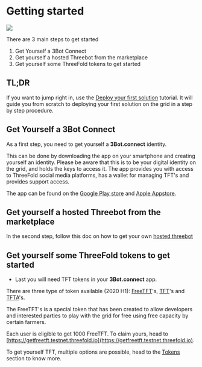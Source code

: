 # Getting started

![](./img/3fold_header1.png)

There are 3 main steps to get started

1. Get Yourself a 3Bot Connect
2. Get yourself a hosted Threebot from the marketplace
3. Get yourself some ThreeFold tokens to get started

## TL;DR

If you want to jump right in, use the [Deploy your first solution](getting_started_first_solution.md) tutorial. It will guide you from scratch to deploying your first solution on the grid in a step by step procedure.

## Get Yourself a 3Bot Connect

As a first step, you need to get yourself a **3Bot.connect** identity.  

This can be done by downloading the app on your smartphone and creating yourself an identity.  Please be aware that this is to be your digital identity on the grid, and holds the keys to access it.  The app provides you with access to  ThreeFold social media platforms, has a wallet for managing TFT's and provides support access.  

The app can be found on the [Google Play store](https://play.google.com/store/apps/details?id=org.jimber.threebotlogin&hl=en) and [Apple Appstore](https://apps.apple.com/us/app/3bot-connect/id1459845885).

## Get yourself a hosted Threebot from the marketplace

In the second step, follow this doc on how to get your own [hosted threebot](../marketplace/threebot.md)  


## Get yourself some ThreeFold tokens to get started

- Last you will need TFT tokens in your **3Bot.connect** app.

There are three type of token available (2020 H1): [FreeTFT](https://github.com/threefoldfoundation/tft-stellar/#freetft)'s,  [TFT](https://github.com/threefoldfoundation/tft-stellar/#tft)'s and [TFTA](https://github.com/threefoldfoundation/tft-stellar/#tfta)'s.

The FreeTFT's is a special token that has been created to allow developers and interested parties to play with the grid for free using free capacity by certain farmers.

Each user is eligible to get 1000 FreeTFT. To claim yours, head to [https://getfreetft.testnet.threefold.io](https://getfreetft.testnet.threefold.io).

To get yourself TFT, multiple options are possible, head to the [Tokens](tokens.md) section to know more.
